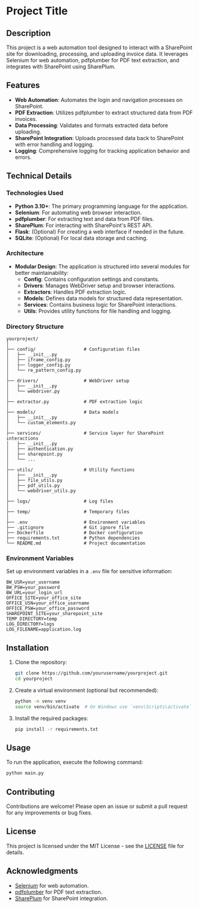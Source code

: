 # Project Title

## Description

This project is a web automation tool designed to interact with a SharePoint site for downloading, processing, and uploading invoice data. It leverages Selenium for web automation, pdfplumber for PDF text extraction, and integrates with SharePoint using SharePlum.

## Features

- **Web Automation**: Automates the login and navigation processes on SharePoint.
- **PDF Extraction**: Utilizes pdfplumber to extract structured data from PDF invoices.
- **Data Processing**: Validates and formats extracted data before uploading.
- **SharePoint Integration**: Uploads processed data back to SharePoint with error handling and logging.
- **Logging**: Comprehensive logging for tracking application behavior and errors.

## Technical Details

### Technologies Used

- **Python 3.10+**: The primary programming language for the application.
- **Selenium**: For automating web browser interaction.
- **pdfplumber**: For extracting text and data from PDF files.
- **SharePlum**: For interacting with SharePoint's REST API.
- **Flask**: (Optional) For creating a web interface if needed in the future.
- **SQLite**: (Optional) For local data storage and caching.

### Architecture

- **Modular Design**: The application is structured into several modules for better maintainability:
  - **Config**: Contains configuration settings and constants.
  - **Drivers**: Manages WebDriver setup and browser interactions.
  - **Extractors**: Handles PDF extraction logic.
  - **Models**: Defines data models for structured data representation.
  - **Services**: Contains business logic for SharePoint interactions.
  - **Utils**: Provides utility functions for file handling and logging.

### Directory Structure

```
yourproject/
│
├── config/                  # Configuration files
│   ├── __init__.py
│   ├── iframe_config.py
│   ├── logger_config.py
│   └── re_pattern_config.py
│
├── drivers/                 # WebDriver setup
│   ├── __init__.py
│   └── webdriver.py
│
├── extractor.py             # PDF extraction logic
│
├── models/                  # Data models
│   ├── __init__.py
│   └── custom_elements.py
│
├── services/                # Service layer for SharePoint interactions
│   ├── __init__.py
│   ├── authentication.py
│   ├── sharepoint.py
│   └── ...
│
├── utils/                   # Utility functions
│   ├── __init__.py
│   ├── file_utils.py
│   ├── pdf_utils.py
│   └── webdriver_utils.py
│
├── logs/                    # Log files
│
├── temp/                    # Temporary files
│
├── .env                     # Environment variables
├── .gitignore               # Git ignore file
├── Dockerfile               # Docker configuration
├── requirements.txt         # Python dependencies
└── README.md                # Project documentation
```

### Environment Variables

Set up environment variables in a `.env` file for sensitive information:
```
BW_USR=your_username
BW_PSW=your_password
BW_URL=your_login_url
OFFICE_SITE=your_office_site
OFFICE_USN=your_office_username
OFFICE_PSW=your_office_password
SHAREPOINT_SITE=your_sharepoint_site
TEMP_DIRECTORY=temp
LOG_DIRECTORY=logs
LOG_FILENAME=application.log
```

## Installation

1. Clone the repository:
   ```bash
   git clone https://github.com/yourusername/yourproject.git
   cd yourproject
   ```

2. Create a virtual environment (optional but recommended):
   ```bash
   python -m venv venv
   source venv/bin/activate  # On Windows use `venv\Scripts\activate`
   ```

3. Install the required packages:
   ```bash
   pip install -r requirements.txt
   ```

## Usage

To run the application, execute the following command:
```bash
python main.py
```

## Contributing

Contributions are welcome! Please open an issue or submit a pull request for any improvements or bug fixes.

## License

This project is licensed under the MIT License - see the [LICENSE](LICENSE) file for details.

## Acknowledgments

- [Selenium](https://www.selenium.dev/) for web automation.
- [pdfplumber](https://github.com/jsvine/pdfplumber) for PDF text extraction.
- [SharePlum](https://github.com/jasonrbriggs/shareplum) for SharePoint integration.
